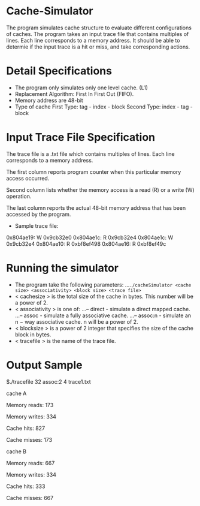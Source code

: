 # Cache-Simulator
The program simulates cache structure to evaluate different configurations of caches. 
The program takes an input trace file that contains multiples of lines. Each line corresponds to a memory address. 
It should be able to determie if the input trace is a hit or miss, and take corresponding actions.

# Detail Specifications 
* The program only simulates only one level cache. (L1)
* Replacement Algorithm: First In First Out (FIFO).
* Memory address are 48-bit
* Type of cache
    First Type:
        tag - index - block
    Second Type:
        index - tag - block

# Input Trace File Specification
The trace file is a .txt file which contains multiples of lines. Each line corresponds to a memory address.

The first column reports program counter when this particular memory access occurred. 

Second column lists whether the memory access is a read (R) or a write (W) operation. 

The last column reports the actual 48-bit memory address that has been accessed by the program.

* Sample trace file:

0x804ae19: W 0x9cb32e0
0x804ae1c: R 0x9cb32e4
0x804ae1c: W 0x9cb32e4
0x804ae10: R 0xbf8ef498
0x804ae16: R 0xbf8ef49c

# Running the simulator
* The program take the following parameters:
...`./cacheSimulator <cache size> <associativity> <block size> <trace file>`
* < cachesize > is the total size of the cache in bytes. This number will be a power of 2.
* < associativity > is one of: 
...– direct - simulate a direct mapped cache. 
...– assoc - simulate a fully associative cache. 
...– assoc:n - simulate an n − way associative cache. n will be a power of 2.
* < blocksize > is a power of 2 integer that specifies the size of the cache block in bytes.
* < tracefile > is the name of the trace file.

# Output Sample

$./tracefile 32 assoc:2 4 trace1.txt

cache A

Memory reads: 173

Memory writes: 334

Cache hits: 827 

Cache misses: 173 

cache B

Memory reads: 667 

Memory writes: 334 

Cache hits: 333 

Cache misses: 667
